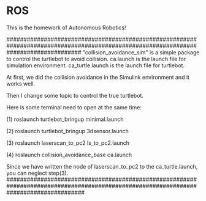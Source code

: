 # ROS
This is the homework of Autonomous Robotics!

######################################################################################################################################
"collision_avoidance_sim" is a simple package to control the turtlebot to avoid collision. ca.launch is the launch file for simulation environment. ca_turtle.launch is the launch file for turtlebot.

At first, we did the collision avoidance in the Simulink environment and it works well.

Then I change some topic to control the true turtlebot.

Here is some terminal need to open at the same time:

(1) roslaunch turtlebot_bringup minimal.launch

(2) roslaunch turtlebot_bringup 3dsensor.launch

(3) roslaunch laserscan_to_pc2 ls_to_pc2.launch

(4) roslaunch collision_avoidance_base ca.launch

Since we have written the node of laserscan_to_pc2 to the ca_turtle.launch, you can neglect step(3).
#######################################################################################################################################








